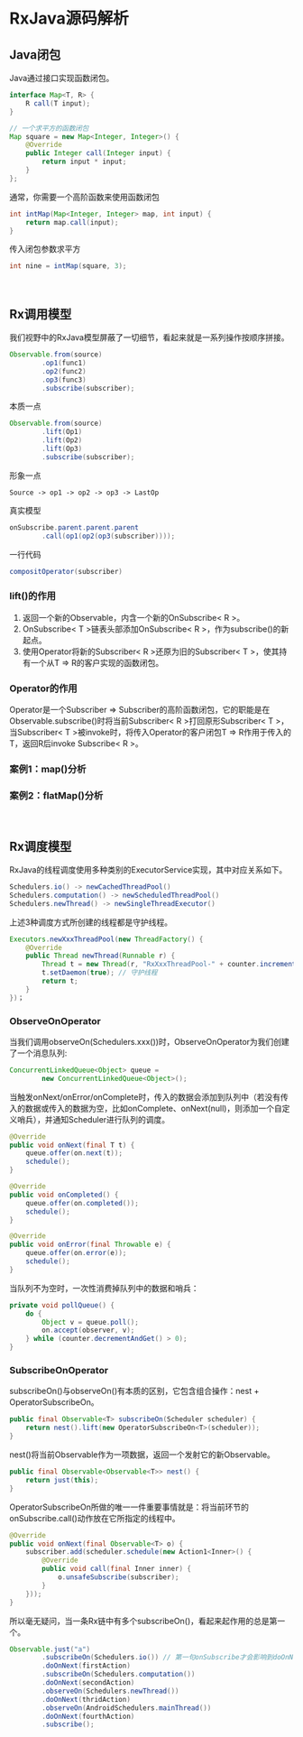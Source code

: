 # RxJava源码解析

## Java闭包
Java通过接口实现函数闭包。

```java
interface Map<T, R> {
    R call(T input);
}

// 一个求平方的函数闭包
Map square = new Map<Integer, Integer>() {
    @Override
    public Integer call(Integer input) {
        return input * input;
    }
};
```

通常，你需要一个高阶函数来使用函数闭包
    
```java
int intMap(Map<Integer, Integer> map, int input) {
    return map.call(input);
}
```

传入闭包参数求平方
    
```java
int nine = intMap(square, 3);
```

<br/>

## Rx调用模型
我们视野中的RxJava模型屏蔽了一切细节，看起来就是一系列操作按顺序拼接。

```java
Observable.from(source)
        .op1(func1)
        .op2(func2)
        .op3(func3)
        .subscribe(subscriber);
```

本质一点

```java
Observable.from(source)
        .lift(Op1)
        .lift(Op2)
        .lift(Op3)
        .subscribe(subscriber);
```

形象一点
    
    Source -> op1 -> op2 -> op3 -> LastOp

真实模型

```java
onSubscribe.parent.parent.parent
        .call(op1(op2(op3(subscriber))));
```
            
一行代码

```java
compositOperator(subscriber)
```

### lift()的作用

1. 返回一个新的Observable，内含一个新的OnSubscribe< R >。
2. OnSubscribe< T >链表头部添加OnSubscribe< R >，作为subscribe()的新起点。
2. 使用Operator将新的Subscriber< R >还原为旧的Subscriber< T >，使其持有一个从T => R的客户实现的函数闭包。

### Operator的作用
Operator是一个Subscriber => Subscriber的高阶函数闭包，它的职能是在Observable.subscribe()时将当前Subscriber< R >打回原形Subscriber< T >，当Subscriber< T >被invoke时，将传入Operator的客户闭包T => R作用于传入的T，返回R后invoke Subscribe< R >。

### 案例1：map()分析
### 案例2：flatMap()分析

  <br/>
  
## Rx调度模型
RxJava的线程调度使用多种类别的ExecutorService实现，其中对应关系如下。

```java
Schedulers.io() -> newCachedThreadPool()
Schedulers.computation() -> newScheduledThreadPool()
Schedulers.newThread() -> newSingleThreadExecutor()
```

上述3种调度方式所创建的线程都是守护线程。

```java
Executors.newXxxThreadPool(new ThreadFactory() {
    @Override
    public Thread newThread(Runnable r) {
        Thread t = new Thread(r, "RxXxxThreadPool-" + counter.incrementAndGet());
        t.setDaemon(true); // 守护线程
        return t;
    }
})；
```

### ObserveOnOperator
当我们调用observeOn(Schedulers.xxx())时，ObserveOnOperator为我们创建了一个消息队列:

```java
ConcurrentLinkedQueue<Object> queue =
        new ConcurrentLinkedQueue<Object>();
```

当触发onNext/onError/onComplete时，传入的数据会添加到队列中（若没有传入的数据或传入的数据为空，比如onComplete、onNext(null)，则添加一个自定义哨兵），并通知Scheduler进行队列的调度。

```java
@Override
public void onNext(final T t) {
    queue.offer(on.next(t));
    schedule();
}

@Override
public void onCompleted() {
    queue.offer(on.completed());
    schedule();
}

@Override
public void onError(final Throwable e) {
    queue.offer(on.error(e));
    schedule();
}
```

当队列不为空时，一次性消费掉队列中的数据和哨兵：

```java
private void pollQueue() {
    do {
        Object v = queue.poll();
        on.accept(observer, v);
    } while (counter.decrementAndGet() > 0);
}
```
    
### SubscribeOnOperator
subscribeOn()与observeOn()有本质的区别，它包含组合操作：nest + OperatorSubscribeOn。

```java
public final Observable<T> subscribeOn(Scheduler scheduler) {
    return nest().lift(new OperatorSubscribeOn<T>(scheduler));
}
```

nest()将当前Observable作为一项数据，返回一个发射它的新Observable。

```java
public final Observable<Observable<T>> nest() {
    return just(this);
}
```

OperatorSubscribeOn所做的唯一一件重要事情就是：将当前环节的onSubscribe.call()动作放在它所指定的线程中。

```java
@Override
public void onNext(final Observable<T> o) {
    subscriber.add(scheduler.schedule(new Action1<Inner>() {
        @Override
        public void call(final Inner inner) {
            o.unsafeSubscribe(subscriber);
        }
    }));
}
```

所以毫无疑问，当一条Rx链中有多个subscribeOn()，看起来起作用的总是第一个。

```java
Observable.just("a")
        .subscribeOn(Schedulers.io()) // 第一句onSubscribe才会影响到doOnNext
        .doOnNext(firstAction)
        .subscribeOn(Schedulers.computation())
        .doOnNext(secondAction)
        .observeOn(Schedulers.newThread())
        .doOnNext(thridAction)
        .observeOn(AndroidSchedulers.mainThread())
        .doOnNext(fourthAction)
        .subscribe();
```

